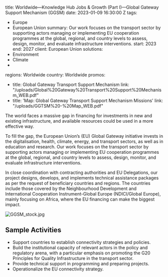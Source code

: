 
title: Worldwide—Knowledge Hub Jobs & Growth (Part I)—Global Gateway Support Mechanism
  (GGSM)
date: 2023-01-09 16:30:00 Z
tags:
- Europe
- European Union
summary: Our work focuses on the transport sector by supporting actors managing or
  implementing EU cooperation programmes at the global, regional, and country levels
  to assess, design, monitor, and evaluate infrastructure interventions.
start: 2023
end: 2027
client: European Union
solutions:
- Environment
- Climate
-
regions: Worldwide
country: Worldwide
promos:
- title: Global Gateway Transport Support Mechanism
  link: "/uploads/Global%20Gateway%20Transport%20Support%20Mechanism_WEB.pdf"
- title: 'Map: Global Gateway Transport Support Mechanism Missions'
  link: "/uploads/GGTSM%20-%20Map_WEB.pdf"


The world faces a massive gap in financing for investments in new and existing infrastructure, and available resources could be used in a more effective way.

To fill the gap, the European Union’s (EU) Global Gateway initiative invests in the digitalisation, health, climate, energy, and transport sectors, as well as in education and research. Our work focuses on the transport sector by supporting actors managing or implementing EU cooperation programmes at the global, regional, and country levels to assess, design, monitor, and evaluate infrastructure interventions.

In close coordination with contracting authorities and EU Delegations, our project designs, develops, and implements technical assistance packages as per the request of beneficiary countries and regions. The countries include those covered by the Neighbourhood Development and International Cooperation Instrument-Global Europe (NDICI/Global Europe), mainly focusing on Africa, where the EU financing can make the biggest impact.

![GGSM_stock.jpg](/uploads/GGSM_stock.jpg)

## Sample Activities

* Support countries to establish connectivity strategies and policies.
* Build the institutional capacity of relevant actors in the policy and regulatory arena, with a particular emphasis on promoting the G20 Principles for Quality Infrastructure in the transport sector.
* Provide technical support in programming and preparing projects.
* Operationalize the EU connectivity strategy.
